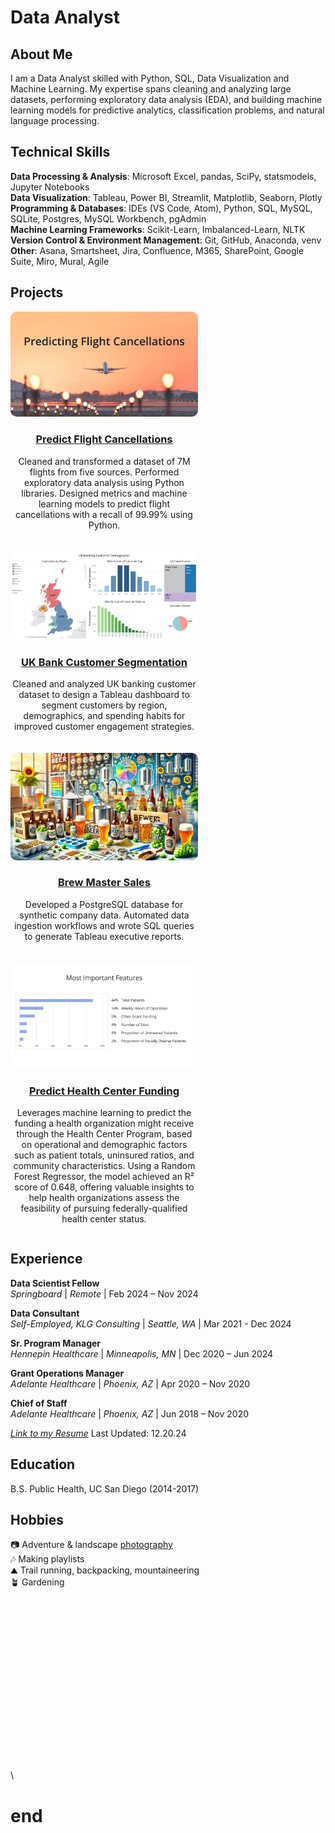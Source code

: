 # Data Analyst

## About Me
I am a Data Analyst skilled with Python, SQL, Data Visualization and Machine Learning. My expertise spans cleaning and analyzing large datasets, performing exploratory data analysis (EDA), and building machine learning models for predictive analytics, classification problems, and natural language processing. 

## Technical Skills
**Data Processing & Analysis**: Microsoft Excel, pandas, SciPy, statsmodels, Jupyter Notebooks\
**Data Visualization**: Tableau, Power BI, Streamlit, Matplotlib, Seaborn, Plotly\
**Programming & Databases**: IDEs (VS Code, Atom), Python, SQL, MySQL, SQLite, Postgres, MySQL Workbench, pgAdmin\
**Machine Learning Frameworks**: Scikit-Learn, Imbalanced-Learn, NLTK\
**Version Control & Environment Management**: Git, GitHub, Anaconda, venv\
**Other**: Asana, Smartsheet, Jira, Confluence, M365, SharePoint, Google Suite, Miro, Mural, Agile

## Projects
<div style="display: flex; flex-wrap: wrap; gap: 20px;">

<!-- Project 1 -->
  <div style="flex: 1 1 300px; max-width: 300px; text-align: center;">
  <a href="https://github.com/dezertdweller/flight-cancellations/tree/main" target="_blank">
    <img src="https://raw.githubusercontent.com/dezertdweller/portfolio/main/assets/photos/predicting-cancellations.jpg" alt="Predict Flight Cancellations" style="width: 100%; border-radius: 10px;">
    <h3>Predict Flight Cancellations</h3>
  </a>
  <p>Cleaned and transformed a dataset of 7M flights from five sources. Performed exploratory data analysis using Python libraries. Designed metrics and machine learning models to predict flight cancellations with a recall of 99.99% using Python.</p>
</div>

<!-- Project 2 -->
<div style="flex: 1 1 300px; max-width: 300px; text-align: center;">
  <a href="https://public.tableau.com/app/profile/katia.lopes.gilbert/viz/uk-banks/CustomerSegmentationDashboard" target="_blank">
    <img src="https://raw.githubusercontent.com/dezertdweller/portfolio/main/assets/photos/customer-segmentation-dashboard.png" alt="UK Bank Customer Segmentation" style="width: 100%; border-radius: 10px;">
    <h3>UK Bank Customer Segmentation</h3>
  </a>
  <p>Cleaned and analyzed UK banking customer dataset to design a Tableau dashboard to segment customers by region, demographics, and spending habits for improved customer engagement strategies.</p>
</div>

<!-- Project 3 -->
<div style="flex: 1 1 300px; max-width: 300px; text-align: center;">
  <a href="https://github.com/dezertdweller/brew_master" target="_blank">
    <img src="https://raw.githubusercontent.com/dezertdweller/portfolio/main/assets/photos/brew-master.png" alt="Brew Master Sales" style="width: 100%; border-radius: 10px;">
    <h3>Brew Master Sales</h3>
  </a>
  <p>Developed a PostgreSQL database for synthetic company data. Automated data ingestion workflows and wrote SQL queries to generate Tableau executive reports.</p>
</div>

<!-- Project 4 -->
<div style="flex: 1 1 300px; max-width: 300px; text-align: center;">
  <a href="https://github.com/dezertdweller/capstone-project-fqhc-model" target="_blank">
    <img src="https://raw.githubusercontent.com/dezertdweller/portfolio/main/assets/photos/hcp-feature-importance.jpg" alt="Predict Health Center Funding" style="width: 100%; border-radius: 10px;">
    <h3>Predict Health Center Funding</h3>
  </a>
  <p>Leverages machine learning to predict the funding a health organization might receive through the Health Center Program, based on operational and demographic factors such as patient totals, uninsured ratios, and community characteristics. Using a Random Forest Regressor, the model achieved an R² score of 0.648, offering valuable insights to help health organizations assess the feasibility of pursuing federally-qualified health center status.</p>
  </div>


</div>

## Experience

**Data Scientist Fellow**\
*Springboard* | *Remote* | Feb 2024 – Nov 2024

**Data Consultant**\
*Self-Employed, KLG Consulting* | *Seattle, WA* | Mar 2021 - Dec 2024  

**Sr. Program Manager**\
*Hennepin Healthcare* | *Minneapolis, MN* | Dec 2020 – Jun 2024

**Grant Operations Manager**\
*Adelante Healthcare* | *Phoenix, AZ* | Apr 2020 – Nov 2020

**Chief of Staff**\
*Adelante Healthcare* | *Phoenix, AZ* | Jun 2018 – Nov 2020

[*Link to my Resume*](https://drive.google.com/file/d/1Pq8g2hrLA1QCnCPUplgMxpxbmV_AV22D/view?usp=share_link)
Last Updated: 12.20.24

## Education
B.S. Public Health, UC San Diego (2014-2017)

## Hobbies
📷 Adventure & landscape [photography](https://www.instagram.com/katialopesgilbert/)\
🎶 Making playlists\
⛰️ Trail running, backpacking, mountaineering\
🪴 Gardening 

\
\
\
\
\
\
\
\
\
\
\
\
\
\
\
\
\
# end
